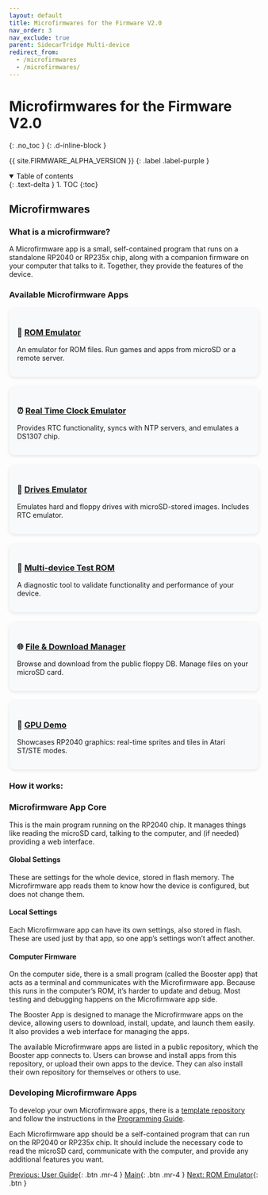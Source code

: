 ```yaml
---
layout: default
title: Microfirmwares for the Firmware V2.0 
nav_order: 3
nav_exclude: true
parent: SidecarTridge Multi-device
redirect_from:
  - /microfirmwares
  - /microfirmwares/
---
```


# Microfirmwares for the Firmware V2.0 
{: .no_toc }
{: .d-inline-block }

{{ site.FIRMWARE_ALPHA_VERSION }}
{: .label .label-purple }

<details open markdown="block">
  <summary>
    Table of contents
  </summary>
  {: .text-delta }
1. TOC
{:toc}
</details>

## Microfirmwares

### What is a microfirmware?

A Microfirmware app is a small, self-contained program that runs on a standalone RP2040 or RP235x chip, along with a companion firmware on your computer that talks to it. Together, they provide the features of the device.

### Available Microfirmware Apps

<div style="display: grid; grid-template-columns: repeat(auto-fit, minmax(280px, 1fr)); gap: 1.2rem; margin-top: 1rem;">

<div style="background:#f8f9fa; border-radius:12px; padding:1rem; box-shadow:0 2px 6px rgba(0,0,0,0.1);">
<h3>📀 <a href="/sidecartridge-multidevice/microfirmwares/rom_emulator/">ROM Emulator</a></h3>
<p>An emulator for ROM files. Run games and apps from microSD or a remote server.</p>
</div>

<div style="background:#f8f9fa; border-radius:12px; padding:1rem; box-shadow:0 2px 6px rgba(0,0,0,0.1);">
<h3>⏰ <a href="/sidecartridge-multidevice/microfirmwares/rtc_emulator/">Real Time Clock Emulator</a></h3>
<p>Provides RTC functionality, syncs with NTP servers, and emulates a DS1307 chip.</p>
</div>

<div style="background:#f8f9fa; border-radius:12px; padding:1rem; box-shadow:0 2px 6px rgba(0,0,0,0.1);">
<h3>💾 <a href="/sidecartridge-multidevice/microfirmwares/drives_emulator/">Drives Emulator</a></h3>
<p>Emulates hard and floppy drives with microSD-stored images. Includes RTC emulator.</p>
</div>

<div style="background:#f8f9fa; border-radius:12px; padding:1rem; box-shadow:0 2px 6px rgba(0,0,0,0.1);">
<h3>🧪 <a href="/sidecartridge-multidevice/microfirmwares/multidevice-test/">Multi-device Test ROM</a></h3>
<p>A diagnostic tool to validate functionality and performance of your device.</p>
</div>

<div style="background:#f8f9fa; border-radius:12px; padding:1rem; box-shadow:0 2px 6px rgba(0,0,0,0.1);">
<h3>🌐 <a href="/sidecartridge-multidevice/microfirmwares/browser/">File & Download Manager</a></h3>
<p>Browse and download from the public floppy DB. Manage files on your microSD card.</p>
</div>

<div style="background:#f8f9fa; border-radius:12px; padding:1rem; box-shadow:0 2px 6px rgba(0,0,0,0.1);">
<h3>🎨 <a href="/sidecartridge-multidevice/microfirmwares/gpu-demo/">GPU Demo</a></h3>
<p>Showcases RP2040 graphics: real-time sprites and tiles in Atari ST/STE modes.</p>
</div>

</div>

### How it works:

### Microfirmware App Core
This is the main program running on the RP2040 chip. It manages things like reading the microSD card, talking to the computer, and (if needed) providing a web interface.

#### Global Settings
These are settings for the whole device, stored in flash memory. The Microfirmware app reads them to know how the device is configured, but does not change them.

#### Local Settings
Each Microfirmware app can have its own settings, also stored in flash. These are used just by that app, so one app’s settings won’t affect another.

#### Computer Firmware
On the computer side, there is a small program (called the Booster app) that acts as a terminal and communicates with the Microfirmware app. Because this runs in the computer’s ROM, it’s harder to update and debug. Most testing and debugging happens on the Microfirmware app side.

The Booster App is designed to manage the Microfirmware apps on the device, allowing users to download, install, update, and launch them easily. It also provides a web interface for managing the apps.

The available Microfirmware apps are listed in a public repository, which the Booster app connects to. Users can browse and install apps from this repository, or upload their own apps to the device. They can also install their own repository for themselves or others to use.

### Developing Microfirmware Apps

To develop your own Microfirmware apps, there is a  [template repository](https://github.com/sidecartridge/md-microfirmware-template) and follow the instructions in the [Programming Guide](/sidecartridge-multidevice/programming/).

Each Microfirmware app should be a self-contained program that can run on the RP2040 or RP235x chip. It should include the necessary code to read the microSD card, communicate with the computer, and provide any additional features you want. 


[Previous: User Guide](/sidecartridge-multidevice/userguide_v2/){: .btn .mr-4 }
[Main](/sidecartridge-multidevice/){: .btn .mr-4 }
[Next: ROM Emulator](/sidecartridge-multidevice/microfirmwares/rom_emulator/){: .btn }